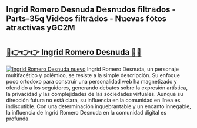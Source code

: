 ## Ingrid Romero Desnuda D𝚎sn𝚞dos filtr𝚊dos - Parts-35q Vid𝚎os filtr𝚊dos - N𝚞evas f𝚘tos atr𝚊ctivas yGC2M

# <h2><a href="http://mb9u2g.tromn.icu/?c=Ingrid+Romero+Desnuda">🔗👉👉👉 Ingrid Romero Desnuda 🔗🔗</a></h2>

[![Ingrid Romero Desnuda nuevo](https://i.imgur.com/pEAQMta.gif)](http://mb9u2g.tromn.icu/?c=Ingrid+Romero+Desnuda)
Ingrid Romero Desnuda, un personaje multifacético y polémico, se resiste a la simple descripción. Su enfoque poco ortodoxo para construir una personalidad web ha magnetizado y ofendido a los seguidores, generando debates sobre la expresión artística, la privacidad y las complejidades de las sociedades virtuales. Aunque su dirección futura no está clara, su influencia en la comunidad en línea es indiscutible. Con una determinación inquebrantable y un encanto innegable, la influencia de Ingrid Romero Desnuda en la comunidad digital es profunda.
